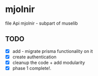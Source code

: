 # mjolnir

file Api mjolnir - subpart of muselib

## TODO

- [x] add - migrate prisma functionality on it
- [x] create authentication
- [x] cleanup the code + add modularity
- [x] phase 1 complete!.
